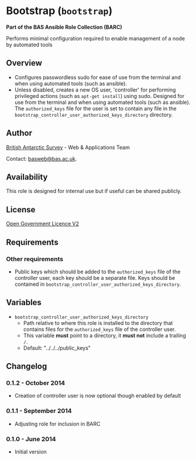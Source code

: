 # Bootstrap (`bootstrap`)

**Part of the BAS Ansible Role Collection (BARC)**

Performs minimal configuration required to enable management of a node by automated tools

## Overview

* Configures passwordless sudo for ease of use from the terminal and when using automated tools (such as ansible).
* Unless disabled, creates a new OS user, 'controller' for performing privileged actions (such as `apt-get install`) using sudo. Designed for use from the terminal and when using automated tools (such as ansible). The `authorized_keys` file for the user is set to contain any file in the `bootstrap_controller_user_authorized_keys_directory` directory.

## Author

[British Antarctic Survey](http://www.antarctica.ac.uk) - Web & Applications Team

Contact: [basweb@bas.ac.uk](mailto:basweb@bas.ac.uk).

## Availability

This role is designed for internal use but if useful can be shared publicly.

## License

[Open Government Licence V2](https://www.nationalarchives.gov.uk/doc/open-government-licence/version/2/)

## Requirements

### Other requirements

* Public keys which should be added to the `authorized_keys` file of the controller user, each key should be a separate file. Keys should be contained in  `bootstrap_controller_user_authorized_keys_directory`.

## Variables

* `bootstrap_controller_user_authorized_keys_directory`
	* Path relative to where this role is installed to the directory that contains files for the `authorized_keys` file of the controller user.
	* This variable **must** point to a directory, it **must not** include a trailing `/`.
	* Default: "../../../public_keys"

## Changelog

### 0.1.2 - October 2014

* Creation of controller user is now optional though enabled by default

### 0.1.1 - September 2014

* Adjusting role for inclusion in BARC

### 0.1.0 - June 2014

* Initial version
